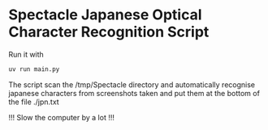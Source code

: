 # Spectacle Japanese Optical Character Recognition Script

Run it with 

```bash
uv run main.py
```

The script scan the /tmp/Spectacle directory and automatically recognise japanese characters from screenshots taken and put them at the bottom of the file ./jpn.txt

!!! Slow the computer by a lot !!!

